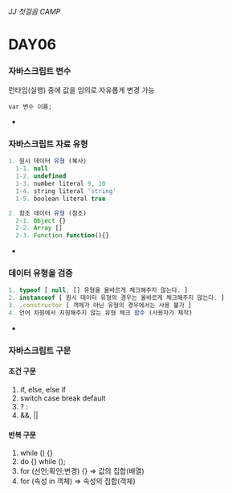 ###### JJ 첫걸음 CAMP

# DAY06

### 자바스크립트 변수

런타임(실행) 중에 값을 임의로 자유롭게 변경 가능

`var 변수 이름;`

-

### 자바스크립트 자료 유형

```js
1. 원시 데이터 유형 (복사)
  1-1. null
  1-2. undefined
  1-3. number literal 9, 10
  1-4. string literal 'string'
  1-5. boolean literal true

2. 참조 데이터 유형 (참조)
  2-1. Object {}
  2-2. Array []
  2-3. Function function(){}
```

-

### 데이터 유형을 검증

```js
1. typeof [ null, [] 유형을 올바르게 체크해주지 않는다. ]
2. instanceof [ 원시 데이터 유형의 경우는 올바르게 체크해주지 않는다. ]
3. .constructor [ 객체가 아닌 유형의 경우에서는 사용 불가 ]
4. 언어 차원에서 지원해주지 않는 유형 체크 함수 (사용자가 제작)
```

-

### 자바스크립트 구문

#### 조건 구문

1. if, else, else if
2. switch case break default
3. ? :
4. &&, ||


#### 반복 구문

1. while () {}
2. do {} while ();
3. for (선언;확인;변경) {} => 값의 집합(배열)
4. for (속성 in 객체)     => 속성의 집합(객체)